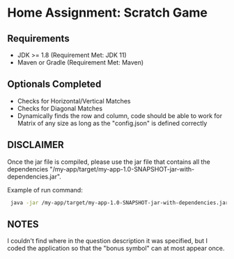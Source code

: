 # Home Assignment: Scratch Game #


## Requirements ##

- JDK >= 1.8 (Requirement Met: JDK 11)
- Maven or Gradle (Requirement Met: Maven)

## Optionals Completed ##
- Checks for Horizontal/Vertical Matches
- Checks for Diagonal Matches
- Dynamically finds the row and column, code should be able to work for Matrix of any size as long as the "config.json" is defined correctly

## DISCLAIMER ##

Once the jar file is compiled, please use the jar file that contains all the dependencies "/my-app/target/my-app-1.0-SNAPSHOT-jar-with-dependencies.jar". 


Example of run command:

```bash
 java -jar /my-app/target/my-app-1.0-SNAPSHOT-jar-with-dependencies.jar --config /my-app/config.json --betting-amount 100
```

## NOTES ## 

I couldn't find where in the question description it was specified, but I coded the application so that the "bonus symbol" can at most appear once.


